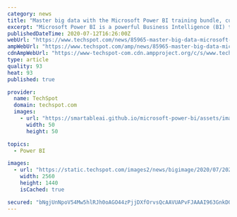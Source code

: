 ```yaml
---
category: news
title: "Master big data with the Microsoft Power BI training bundle, currently 91% off"
excerpt: "Microsoft Power BI is a powerful Business Intelligence (BI) tool that lets people with a limited technical background perform complex analysis in just a few clicks. Big data is how you can empower your team to discover insights hidden"
publishedDateTime: 2020-07-12T16:26:00Z
webUrl: "https://www.techspot.com/news/85965-master-big-data-microsoft-power-bi-training-bundle.html"
ampWebUrl: "https://www.techspot.com/amp/news/85965-master-big-data-microsoft-power-bi-training-bundle.html"
cdnAmpWebUrl: "https://www-techspot-com.cdn.ampproject.org/c/s/www.techspot.com/amp/news/85965-master-big-data-microsoft-power-bi-training-bundle.html"
type: article
quality: 93
heat: 93
published: true

provider:
  name: TechSpot
  domain: techspot.com
  images:
    - url: "https://smartableai.github.io/microsoft-power-bi/assets/images/organizations/techspot.com-50x50.jpg"
      width: 50
      height: 50

topics:
  - Power BI

images:
  - url: "https://static.techspot.com/images2/news/bigimage/2020/07/2020-07-12-image-3.jpg"
    width: 2560
    height: 1440
    isCached: true

secured: "bNgjUnNpoV54Mw5hlRJh0oAGO44zPjjDXfOrvsQcAAVUAPvFJAAAI963GnkDOYQvYYS5lSTZ4GcGvGE4+9z9KL7hjbqJYV144JfcXNXhuE0nuY8qOzBdItwZc5rmbJild4BMTB2tyM3XdYTDTx0N2S5feLo5VPHVq/hQLR8395vWRLFBt6VYzHQArrYvW0m7zQ0lmKHUQ9uewhpKQ4WX9SCM43wZ8p0CmOKFT2ZhREDYzQ1WG+XmUHRUqlQC+OJGoB5qsjrZw2xthC6INuCtQo1cIA+5aXbKv9CcPYrdalkZUw501dF+ZZeUTuew55LgwPHSdl8gm+OBeO+ouwap7g==;ZQO0RLnKVg82d6NeTy6e2Q=="
---
```


